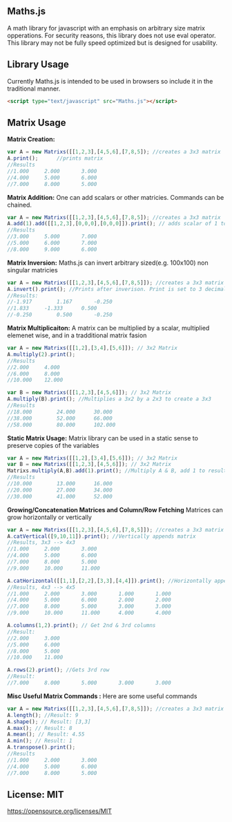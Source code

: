 ## Maths.js
A math library for javascript with an emphasis on arbitrary size matrix opperations. For security reasons, this library does not use eval operator. This library may not be fully speed optimized but is designed for usability.  


## Library Usage
Currently Maths.js is intended to be used in browsers so include it in the traditional manner. 
```html
<script type="text/javascript" src="Maths.js"></script>
```

## Matrix Usage

**Matrix Creation:** 
```js
var A = new Matrixs([[1,2,3],[4,5,6],[7,8,5]); //creates a 3x3 matrix 
A.print();		//prints matrix 
//Results 
//1.000		2.000		3.000
//4.000		5.000		6.000
//7.000		8.000		5.000

```

**Matrix Addition:**
One can add scalars or other matricies. Commands can be chained. 
```js
var A = new Matrixs([[1,2,3],[4,5,6],[7,8,5]); //creates a 3x3 matrix 
A.add(1).add([[1,2,3],[0,0,0],[0,0,0]]).print(); // adds scalar of 1 to matrix, then adds a 3x3 matrix, then prints result.
//Results
//3.000		5.000		7.000
//5.000		6.000		7.000
//8.000		9.000		6.000
```

**Matrix Inversion:**
Maths.js can invert arbitrary sized(e.g. 100x100) non singular matricies
```js
var A = new Matrixs([[1,2,3],[4,5,6],[7,8,5]]); //creates a 3x3 matrix
A.invert().print(); //Prints after inverison. Print is set to 3 decimals 
//Results: 
//-1.917		1.167		-0.250
//1.833		-1.333		0.500
//-0.250		0.500		-0.250
```

**Matrix Multiplicaiton:**
A matrix can be multiplied by a scalar, multiplied elemenet wise, and in a tradditional matrix fasion

```js
var A = new Matrixs([[1,2],[3,4],[5,6]]); // 3x2 Matrix 
A.multiply(2).print();
//Results
//2.000		4.000
//6.000		8.000
//10.000	12.000

var B = new Matrixs([[1,2,3],[4,5,6]]); // 3x2 Matrix 
A.multiply(B).print(); //Multiplies a 3x2 by a 2x3 to create a 3x3   
//Results
//18.000		24.000		30.000
//38.000		52.000		66.000
//58.000		80.000		102.000
```

**Static Matrix Usage:**
Matrix library can be used in a static sense to preserve copies of the variables 

```js
var A = new Matrixs([[1,2],[3,4],[5,6]]); // 3x2 Matrix 
var B = new Matrixs([[1,2,3],[4,5,6]]); // 3x2 Matrix 
Matrixs.multiply(A,B).add(1).print(); //Multiply A & B, add 1 to result, print result 
//Results 
//10.000		13.000		16.000
//20.000		27.000		34.000
//30.000		41.000		52.000
```

**Growing/Concatenation Matrices and Column/Row Fetching**
Matrices can grow horizontally or vertically 
```js
var A = new Matrixs([[1,2,3],[4,5,6],[7,8,5]]); //creates a 3x3 matrix 
A.catVertical([9,10,11]).print(); //Vertically appends matrix 
//Results, 3x3 --> 4x3
//1.000		2.000		3.000
//4.000		5.000		6.000
//7.000		8.000		5.000
//9.000		10.000		11.000

A.catHorizontal([[1,1],[2,2],[3,3],[4,4]]).print(); //Horizontally appends matrix 
//Results, 4x3 --> 4x5
//1.000		2.000		3.000		1.000		1.000
//4.000		5.000		6.000		2.000		2.000
//7.000		8.000		5.000		3.000		3.000
//9.000		10.000		11.000		4.000		4.000

A.columns(1,2).print(); // Get 2nd & 3rd columns 
//Result: 
//2.000		3.000
//5.000		6.000
//8.000		5.000
//10.000	11.000

A.rows(2).print(); //Gets 3rd row 
//Result: 
//7.000		8.000		5.000		3.000		3.000
```
**Misc Useful Matrix Commands :**
Here are some useful commands
```js
var A = new Matrixs([[1,2,3],[4,5,6],[7,8,5]]); //creates a 3x3 matrix 
A.length(); //Result: 9
A.shape(); // Result: [3,3]
A.max(); // Result: 8 
A.mean(); // Result: 4.55
A.min(); // Result: 1
A.transpose().print(); 
//Results
//1.000		2.000		3.000
//4.000		5.000		6.000
//7.000		8.000		5.000

```

## License: MIT
https://opensource.org/licenses/MIT
